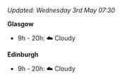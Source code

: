 *Updated: Wednesday 3rd May 07:30*

**Glasgow**

* 9h - 20h: :cloud: Cloudy

**Edinburgh**

* 9h - 20h: :cloud: Cloudy
